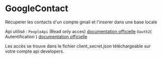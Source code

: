 # GoogleContact

Récuperer les contacts d'un compte gmail et l'inserer dans une base locale

Api utilisé : 
    `PeopleApi` (Read only acces) [documentation officielle](https://developers.google.com/people/api/rest/)
     ` Oauth2 `( Autentification ) [documentation officielle](https://developers.google.com/identity/protocols/OAuth2?csw=1)

Les accès se trouve dans le fichier client_secret.json téléchargeable sur votre compte api developers.